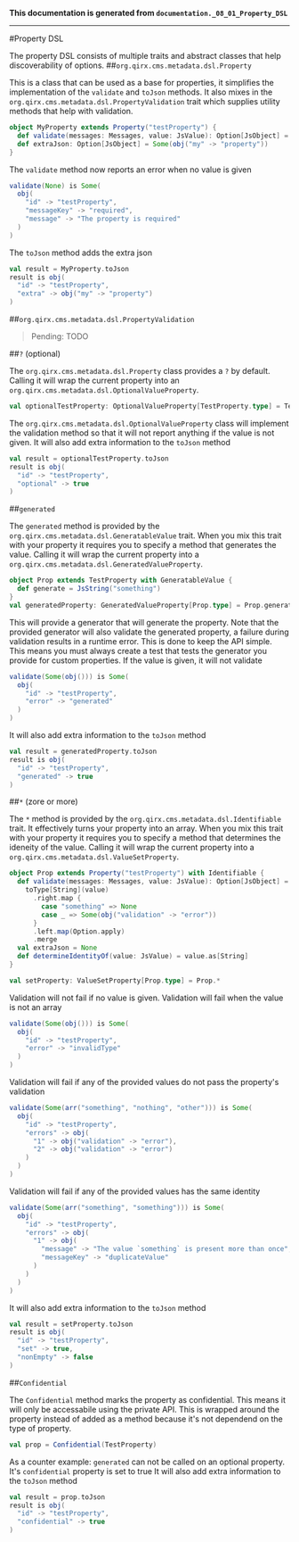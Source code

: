 **This documentation is generated from `documentation._08_01_Property_DSL`**

---
#Property DSL

The property DSL consists of multiple traits and abstract classes 
that help discoverability of options.
##`org.qirx.cms.metadata.dsl.Property`

This is a class that can be used as a base for properties, it simplifies 
the implementation of the `validate` and `toJson` methods. It also mixes 
in the `org.qirx.cms.metadata.dsl.PropertyValidation` trait which supplies utility methods
that help with validation.
```scala
object MyProperty extends Property("testProperty") {
  def validate(messages: Messages, value: JsValue): Option[JsObject] = None
  def extraJson: Option[JsObject] = Some(obj("my" -> "property"))
}
```
The `validate` method now reports an error when no value is given
```scala
validate(None) is Some(
  obj(
    "id" -> "testProperty",
    "messageKey" -> "required",
    "message" -> "The property is required"
  )
)
```
The `toJson` method adds the extra json
```scala
val result = MyProperty.toJson
result is obj(
  "id" -> "testProperty",
  "extra" -> obj("my" -> "property")
)
```
##`org.qirx.cms.metadata.dsl.PropertyValidation`


> Pending: TODO

##`?` (optional)

The `org.qirx.cms.metadata.dsl.Property` class provides a `?` by default. Calling it will wrap 
the current property into an `org.qirx.cms.metadata.dsl.OptionalValueProperty`.
```scala
val optionalTestProperty: OptionalValueProperty[TestProperty.type] = TestProperty.?
```
The `org.qirx.cms.metadata.dsl.OptionalValueProperty` class will implement the validation method
so that it will not report anything if the value is not given.
It will also add extra information to the `toJson` method
```scala
val result = optionalTestProperty.toJson
result is obj(
  "id" -> "testProperty",
  "optional" -> true
)
```
##`generated`

The `generated` method is provided by the `org.qirx.cms.metadata.dsl.GeneratableValue` trait. When 
you mix this trait with your property it requires you to specify a method that 
generates the value. Calling it will wrap the current property into a 
`org.qirx.cms.metadata.dsl.GeneratedValueProperty`.
```scala
object Prop extends TestProperty with GeneratableValue {
  def generate = JsString("something")
}
val generatedProperty: GeneratedValueProperty[Prop.type] = Prop.generated
```
This will provide a generator that will generate the property.
Note that the provided generator will also validate the generated property,
a failure during validation results in a runtime error. This is done to keep
the API simple. This means you must always create a test that tests the 
generator you provide for custom properties.
If the value is given, it will not validate
```scala
validate(Some(obj())) is Some(
  obj(
    "id" -> "testProperty",
    "error" -> "generated"
  )
)
```
It will also add extra information to the `toJson` method
```scala
val result = generatedProperty.toJson
result is obj(
  "id" -> "testProperty",
  "generated" -> true
)
```
##`*` (zore or more)

The `*` method is provided by the `org.qirx.cms.metadata.dsl.Identifiable` trait. It effectively 
turns your property into an array. When you mix this trait with your property 
it requires you to specify a method that determines the ideneity of the value.
Calling it will wrap the current property into a `org.qirx.cms.metadata.dsl.ValueSetProperty`.
```scala
object Prop extends Property("testProperty") with Identifiable {
  def validate(messages: Messages, value: JsValue): Option[JsObject] =
    toType[String](value)
      .right.map {
        case "something" => None
        case _ => Some(obj("validation" -> "error"))
      }
      .left.map(Option.apply)
      .merge
  val extraJson = None
  def determineIdentityOf(value: JsValue) = value.as[String]
}

val setProperty: ValueSetProperty[Prop.type] = Prop.*
```
Validation will not fail if no value is given.
Validation will fail when the value is not an array
```scala
validate(Some(obj())) is Some(
  obj(
    "id" -> "testProperty",
    "error" -> "invalidType"
  )
)
```
Validation will fail if any of the provided values do not pass
the property's validation
```scala
validate(Some(arr("something", "nothing", "other"))) is Some(
  obj(
    "id" -> "testProperty",
    "errors" -> obj(
      "1" -> obj("validation" -> "error"),
      "2" -> obj("validation" -> "error")
    )
  )
)
```
Validation will fail if any of the provided values has the same identity
```scala
validate(Some(arr("something", "something"))) is Some(
  obj(
    "id" -> "testProperty",
    "errors" -> obj(
      "1" -> obj(
        "message" -> "The value `something` is present more than once",
        "messageKey" -> "duplicateValue"
      )
    )
  )
)
```
It will also add extra information to the `toJson` method
```scala
val result = setProperty.toJson
result is obj(
  "id" -> "testProperty",
  "set" -> true,
  "nonEmpty" -> false
)
```
##`Confidential`

The `Confidential` method marks the property as confidential. This means 
it will only be accessabile using the private API. This is wrapped around 
the property instead of added as a method because it's not dependend on the 
type of property.
```scala
val prop = Confidential(TestProperty)
```
As a counter example: `generated` can not be called on an optional property.
It's `confidential` property is set to true
It will also add extra information to the `toJson` method
```scala
val result = prop.toJson
result is obj(
  "id" -> "testProperty",
  "confidential" -> true
)
```
